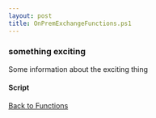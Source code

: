 ```yaml
---
layout: post
title: OnPremExchangeFunctions.ps1
---
```


### something exciting

Some information about the exciting thing

#### Script

<script src="https://gist-it.appspot.com/github.com/BanterBoy/scripts-blog/blob/master/PowerShell/functions/exchange/OnPremExchangeFunctions.ps1"></script>

<a href="/menu/_pages/functions.html">Back to Functions</a>
